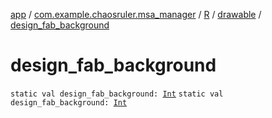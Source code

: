 [app](../../../index.md) / [com.example.chaosruler.msa_manager](../../index.md) / [R](../index.md) / [drawable](index.md) / [design_fab_background](.)

# design_fab_background

`static val design_fab_background: `[`Int`](https://kotlinlang.org/api/latest/jvm/stdlib/kotlin/-int/index.html)
`static val design_fab_background: `[`Int`](https://kotlinlang.org/api/latest/jvm/stdlib/kotlin/-int/index.html)